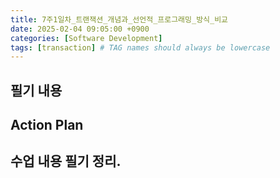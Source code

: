 ```yaml
---
title: 7주1일차_트랜잭션_개념과_선언적_프로그래밍_방식_비교
date: 2025-02-04 09:05:00 +0900
categories: [Software Development]
tags: [transaction] # TAG names should always be lowercase
---
```


## 필기 내용

## Action Plan

## 수업 내용 필기 정리.

